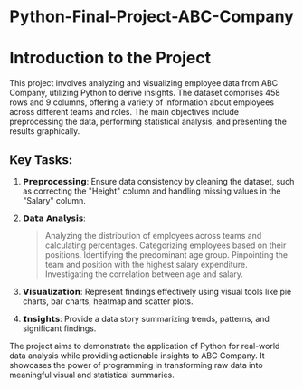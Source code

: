 # Python-Final-Project-ABC-Company

# Introduction to the Project

This project involves analyzing and visualizing employee data from ABC Company, utilizing Python to derive insights. The dataset comprises 458 rows and 9 columns, offering a variety of information about employees across different teams and roles. The main objectives include preprocessing the data, performing statistical analysis, and presenting the results graphically.

## Key Tasks:

1. 𝗣𝗿𝗲𝗽𝗿𝗼𝗰𝗲𝘀𝘀𝗶𝗻𝗴: Ensure data consistency by cleaning the dataset, such as correcting the "Height" column and handling missing values in the "Salary" column.
2. 𝗗𝗮𝘁𝗮 𝗔𝗻𝗮𝗹𝘆𝘀𝗶𝘀:

   > Analyzing the distribution of employees across teams and calculating percentages.
   > Categorizing employees based on their positions.
   > Identifying the predominant age group.
   > Pinpointing the team and position with the highest salary expenditure.
   > Investigating the correlation between age and salary.

3. 𝗩𝗶𝘀𝘂𝗮𝗹𝗶𝘇𝗮𝘁𝗶𝗼𝗻: Represent findings effectively using visual tools like pie charts, bar charts, heatmap and scatter plots.
4. 𝗜𝗻𝘀𝗶𝗴𝗵𝘁𝘀: Provide a data story summarizing trends, patterns, and significant findings.

The project aims to demonstrate the application of Python for real-world data analysis while providing actionable insights to ABC Company. It showcases the power of programming in transforming raw data into meaningful visual and statistical summaries.   
